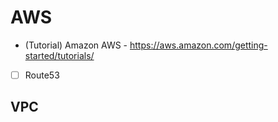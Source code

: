 # AWS
- (Tutorial) Amazon AWS - https://aws.amazon.com/getting-started/tutorials/
- [ ] Route53

## VPC

